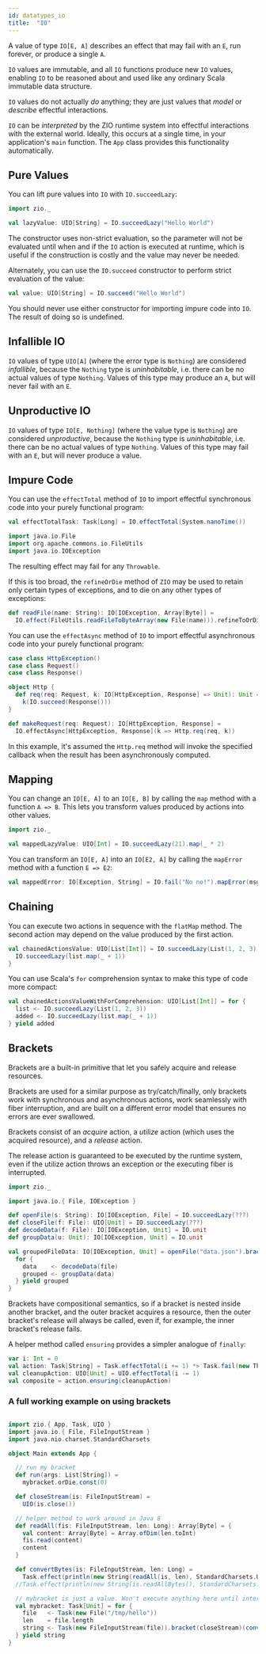 ```yaml
---
id: datatypes_io
title:  "IO"
---
```


A value of type `IO[E, A]` describes an effect that may fail with an `E`, run forever, or produce a single `A`.

`IO` values are immutable, and all `IO` functions produce new `IO` values, enabling `IO` to be reasoned about and used like any ordinary Scala immutable data structure.

`IO` values do not actually _do_ anything; they are just values that _model_ or _describe_ effectful interactions.

`IO` can be _interpreted_ by the ZIO runtime system into effectful interactions with the external world. Ideally, this occurs at a single time, in your application's `main` function. The `App` class provides this functionality automatically.

## Pure Values

You can lift pure values into `IO` with `IO.succeedLazy`:

```scala mdoc:silent
import zio._

val lazyValue: UIO[String] = IO.succeedLazy("Hello World")
```

The constructor uses non-strict evaluation, so the parameter will not be evaluated until when and if the `IO` action is executed at runtime, which is useful if the construction is costly and the value may never be needed.

Alternately, you can use the `IO.succeed` constructor to perform strict evaluation of the value:

```scala mdoc:silent
val value: UIO[String] = IO.succeed("Hello World")
```

You should never use either constructor for importing impure code into `IO`. The result of doing so is undefined.

## Infallible IO

`IO` values of type `UIO[A]` (where the error type is `Nothing`) are considered _infallible_,
because the `Nothing` type is _uninhabitable_, i.e. there can be no actual values of type `Nothing`. Values of this type may produce an `A`, but will never fail with an `E`.

## Unproductive IO

`IO` values of type `IO[E, Nothing]` (where the value type is `Nothing`) are considered _unproductive_,
because the `Nothing` type is _uninhabitable_, i.e. there can be no actual values of type `Nothing`. Values of this type may fail with an `E`, but will never produce a value.

## Impure Code

You can use the `effectTotal` method of `IO` to import effectful synchronous code into your purely functional program:

```scala mdoc:silent
val effectTotalTask: Task[Long] = IO.effectTotal(System.nanoTime())
```

```scala mdoc:invisible
import java.io.File
import org.apache.commons.io.FileUtils
import java.io.IOException
```

The resulting effect may fail for any `Throwable`.

If this is too broad, the `refineOrDie` method of `ZIO` may be used to retain only certain types of exceptions, and to die on any other types of exceptions:

```scala mdoc:silent
def readFile(name: String): IO[IOException, Array[Byte]] =
  IO.effect(FileUtils.readFileToByteArray(new File(name))).refineToOrDie[IOException]
```

You can use the `effectAsync` method of `IO` to import effectful asynchronous code into your purely functional program:

```scala mdoc:invisible
case class HttpException()
case class Request()
case class Response()

object Http {
  def req(req: Request, k: IO[HttpException, Response] => Unit): Unit =
    k(IO.succeed(Response()))
}
```

```scala mdoc:silent
def makeRequest(req: Request): IO[HttpException, Response] =
  IO.effectAsync[HttpException, Response](k => Http.req(req, k))
```

In this example, it's assumed the `Http.req` method will invoke the specified callback when the result has been asynchronously computed.

## Mapping

You can change an `IO[E, A]` to an `IO[E, B]` by calling the `map` method with a function `A => B`. This lets you transform values produced by actions into other values.

```scala mdoc:silent
import zio._

val mappedLazyValue: UIO[Int] = IO.succeedLazy(21).map(_ * 2)
```

You can transform an `IO[E, A]` into an `IO[E2, A]` by calling the `mapError` method with a function `E => E2`:

```scala mdoc:silent
val mappedError: IO[Exception, String] = IO.fail("No no!").mapError(msg => new Exception(msg))
```

## Chaining

You can execute two actions in sequence with the `flatMap` method. The second action may depend on the value produced by the first action.

```scala mdoc:silent
val chainedActionsValue: UIO[List[Int]] = IO.succeedLazy(List(1, 2, 3)).flatMap { list =>
  IO.succeedLazy(list.map(_ + 1))
}
```

You can use Scala's `for` comprehension syntax to make this type of code more compact:

```scala mdoc:silent
val chainedActionsValueWithForComprehension: UIO[List[Int]] = for {
  list <- IO.succeedLazy(List(1, 2, 3))
  added <- IO.succeedLazy(list.map(_ + 1))
} yield added
```

## Brackets

Brackets are a built-in primitive that let you safely acquire and release resources.

Brackets are used for a similar purpose as try/catch/finally, only brackets work with synchronous and asynchronous actions, work seamlessly with fiber interruption, and are built on a different error model that ensures no errors are ever swallowed.

Brackets consist of an *acquire* action, a *utilize* action (which uses the acquired resource), and a *release* action.

The release action is guaranteed to be executed by the runtime system, even if the utilize action throws an exception or the executing fiber is interrupted.

```scala mdoc:silent
import zio._
```

```scala mdoc:invisible
import java.io.{ File, IOException }

def openFile(s: String): IO[IOException, File] = IO.succeedLazy(???)
def closeFile(f: File): UIO[Unit] = IO.succeedLazy(???)
def decodeData(f: File): IO[IOException, Unit] = IO.unit
def groupData(u: Unit): IO[IOException, Unit] = IO.unit
```

```scala mdoc:silent
val groupedFileData: IO[IOException, Unit] = openFile("data.json").bracket(closeFile(_)) { file =>
  for {
    data    <- decodeData(file)
    grouped <- groupData(data)
  } yield grouped
}
```

Brackets have compositional semantics, so if a bracket is nested inside another bracket, and the outer bracket acquires a resource, then the outer bracket's release will always be called, even if, for example, the inner bracket's release fails.

A helper method called `ensuring` provides a simpler analogue of `finally`:

```scala mdoc:silent
var i: Int = 0
val action: Task[String] = Task.effectTotal(i += 1) *> Task.fail(new Throwable("Boom!"))
val cleanupAction: UIO[Unit] = UIO.effectTotal(i -= 1)
val composite = action.ensuring(cleanupAction)
```
### A full working example on using brackets
```scala mdoc:silent

import zio.{ App, Task, UIO }
import java.io.{ File, FileInputStream }
import java.nio.charset.StandardCharsets

object Main extends App {

  // run my bracket
  def run(args: List[String]) =
    mybracket.orDie.const(0)

  def closeStream(is: FileInputStream) =
    UIO(is.close())

  // helper method to work around in Java 8
  def readAll(fis: FileInputStream, len: Long): Array[Byte] = {
    val content: Array[Byte] = Array.ofDim(len.toInt)
    fis.read(content)
    content
  }

  def convertBytes(is: FileInputStream, len: Long) =
    Task.effect(println(new String(readAll(is, len), StandardCharsets.UTF_8))) // Java 8
  //Task.effect(println(new String(is.readAllBytes(), StandardCharsets.UTF_8))) // Java 11+

  // mybracket is just a value. Won't execute anything here until interpreted
  val mybracket: Task[Unit] = for {
    file   <- Task(new File("/tmp/hello"))
    len    = file.length
    string <- Task(new FileInputStream(file)).bracket(closeStream)(convertBytes(_, len))
  } yield string
}

```
